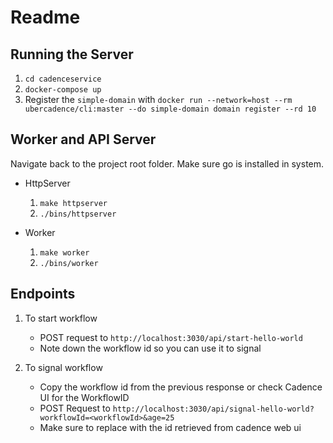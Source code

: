 # Readme

## Running the Server

1. `cd cadenceservice`
2. `docker-compose up`
3. Register the `simple-domain` with `docker run --network=host --rm ubercadence/cli:master --do simple-domain domain register --rd 10`

## Worker and API Server

Navigate back to the project root folder. Make sure go is installed in system.

* HttpServer
    1. `make httpserver`
    2. `./bins/httpserver`

* Worker
    1. `make worker`
    2. `./bins/worker`

## Endpoints

1. To start workflow
   * POST request to `http://localhost:3030/api/start-hello-world`
   * Note down the workflow id so you can use it to signal 

2. To signal workflow
    * Copy the workflow id from the previous response or check Cadence UI for the WorkflowID
    * POST Request to `http://localhost:3030/api/signal-hello-world?workflowId=<workflowId>&age=25`
    * Make sure to replace <workflowId> with the id retrieved from cadence web ui